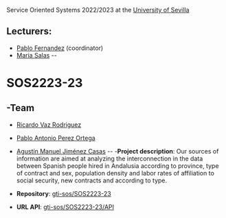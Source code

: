 Service Oriented Systems 2022/2023 at the [University of Sevilla](https://www.us.es)

Lecturers:
--
 - [Pablo Fernandez](https://github.com/pafmon) (coordinator)
 - [Maria Salas](https://github.com/msurbano)
--

# SOS2223-23

-**Team**
--
  - [Ricardo Vaz Rodriguez](https://github.com/ricardovrodri)
  - [Pablo Antonio Perez Ortega](https://github.com/PabPerOrt1)
  - [Agustín Manuel Jiménez Casas](https://github.com/agujimcas)
--
-**Project description**: Our sources of information are aimed at analyzing the interconnection in the data between Spanish people hired in Andalusia according to province, type of contract and sex, population density and labor rates of affiliation to social security, new contracts and according to type.

- **Repository**: [gti-sos/SOS2223-23](https://github.com/gti-sos/SOS2223-23)

- **URL API**: [gti-sos/SOS2223-23/API](https://sos2223-23.ew.r.appspot.com)

